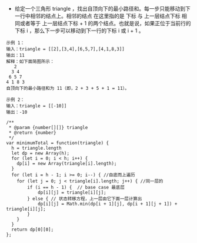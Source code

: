 
- 给定一个三角形 triangle ，找出自顶向下的最小路径和。每一步只能移动到下一行中相邻的结点上。相邻的结点 在这里指的是 下标 与 上一层结点下标 相同或者等于 上一层结点下标 + 1 的两个结点。也就是说，如果正位于当前行的下标 i ，那么下一步可以移动到下一行的下标 i 或 i + 1 。

```
示例 1：
输入：triangle = [[2],[3,4],[6,5,7],[4,1,8,3]]
输出：11
解释：如下面简图所示：
   2
  3 4
 6 5 7
4 1 8 3
自顶向下的最小路径和为 11（即，2 + 3 + 5 + 1 = 11）。

示例 2：
输入：triangle = [[-10]]
输出：-10
````


```
/**
 * @param {number[][]} triangle
 * @return {number}
 */
var minimumTotal = function(triangle) {
  h = triangle.length
  let dp = new Array(h);
  for (let i = 0; i < h; i++) {
    dp[i] = new Array(triangle[i].length);
  }
  for (let i = h - 1; i >= 0; i--) { //自底而上遍历
    for (let j = 0; j < triangle[i].length; j++) { //同一层的
        if (i == h - 1) {  // base case 最底层
            dp[i][j] = triangle[i][j];
        } else { // 状态转移方程，上一层由它下面一层计算出
            dp[i][j] = Math.min(dp[i + 1][j], dp[i + 1][j + 1]) + triangle[i][j];
        }
    }
  }
  return dp[0][0];
};
```